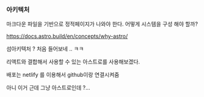 ### 아키텍처

마크다운 파일을 기반으로 정적페이지가 나와야 한다. 어떻게 시스템을 구성 해야 할까?

https://docs.astro.build/en/concepts/why-astro/

섬아키텍처 ? 처음 들어보네 .. ㅋㅋ

리액트와 결합해서 사용할 수 있는 아스트로를 사용해보겠다.

배포는 netlify 를 이용해서 github이랑 연결시켜줌

아니 이거 근데 그냥 아스트로인데 ?...